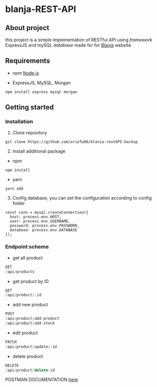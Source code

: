 # blanja-REST-API
## About project

this project is a simple implementation of RESTful API using *framework* ExpressJS and mySQL *database* made for for [Blanja](blanja-proto.netlify.app) website

## Requirements

- npm [Node.js](https://nodejs.org/en/download/)
  

- ExpressJS,  MySQL, Morgan
  

```
npm install express mysql morgan
```

## Getting started

### Installation

1. Clone repository
  
  ```
  git clone https://github.com/ariefw96/blanja-restAPI-backup
  ```
  
2. Install additional package
  
  - npm
    
  
  ```
  npm install
  ```
  
  - yarn
    
  
  ```
  yarn add
  ```
  
3. Config database, you can set the configuration according to config folder
  
  ```
  const conn = mysql.createConnection({
    host: process.env.HOST,
    user: process.env.USERNAME,
    password: process.env.PASSWORD,
    database: process.env.DATABASE
  });
  ```
  

### Endpoint scheme <STILL UPDATED>

- get all product

```js
GET
/api/products
```

- get product by ID

```js
GET
/api/product/:id
```

- add new product

```js
POST
/api/product/add-product
/api/product/add-stock
```

- edit product

```js
PATCH
/api/product/update/:id
```

- delete product

```js
DELETE
/api/product/delete:id
```

POSTMAN DOCUMENTATION 
[here](https://documenter.getpostman.com/view/13530339/TVmS9G4V)
